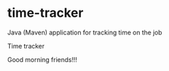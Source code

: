 # time-tracker
Java (Maven) application for tracking time on the job

Time tracker

Good morning friends!!!
